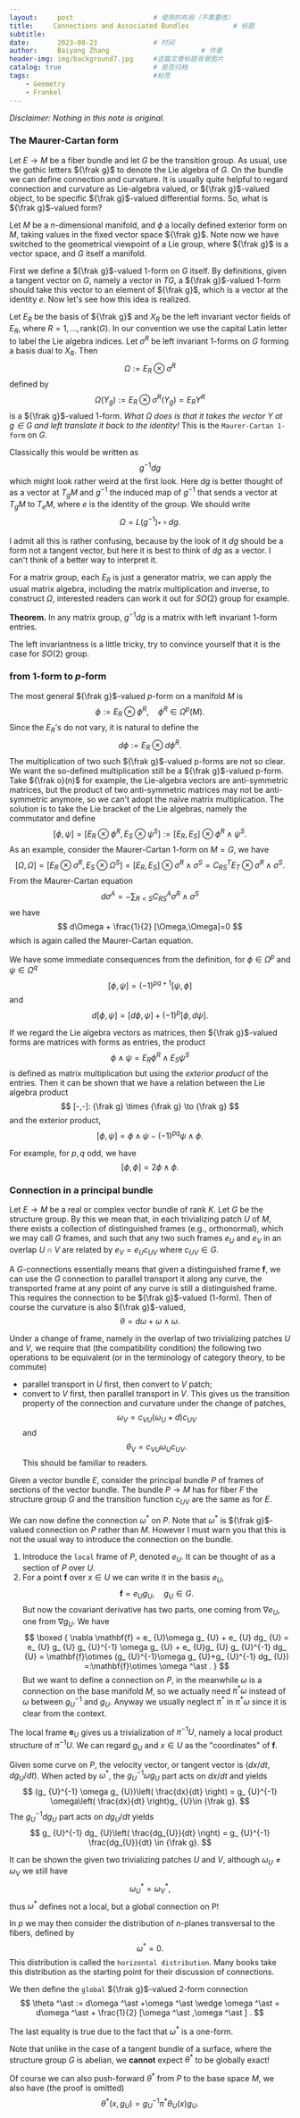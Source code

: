 ```yaml
---
layout:     post   				    # 使用的布局（不需要改）
title:     Connections and Associated Bundles			# 标题 
subtitle:   
date:       2023-08-23				# 时间
author:     Baiyang Zhang 						# 作者
header-img: img/background7.jpg 	#这篇文章标题背景图片
catalog: true 						# 是否归档
tags:								#标签
    - Geometry
    - Frankel
---
```


*Disclaimer: Nothing in this note is original.*

### The Maurer-Cartan form

Let $E\to M$ be a fiber bundle and let $G$ be the transition group. As usual, use the gothic letters ${\frak  g}$ to denote the Lie algebra of $G$. On the bundle we can define connection and curvature. It is usually quite helpful to regard connection and curvature as Lie-algebra valued, or ${\frak g}$-valued object, to be specific ${\frak g}$-valued differential forms. So, what is ${\frak g}$-valued form?

Let $M$ be a $n$-dimensional manifold, and $\phi$ a locally defined exterior form on $M$, taking values in the fixed vector space ${\frak g}$. Note now we have switched to the geometrical viewpoint of a Lie group, where ${\frak g}$ is a vector space, and $G$ itself a manifold.

First we define a ${\frak g}$-valued 1-form on $G$ itself. By definitions, given a tangent vector on $G$, namely a vector in $TG$, a ${\frak g}$-valued 1-form should take this vector to an element of ${\frak g}$, which is a vector at the identity $e$. Now let's see how this idea is realized. 

Let $E_ {R}$ be the basis of ${\frak g}$ and $X_ {R}$ be the left invariant vector fields of $E_ {R}$, where $R=1,\dots,\text{rank}(G)$. In our convention we use the capital Latin letter to label the Lie algebra indices. Let $\sigma^{R}$ be left invariant 1-forms on $G$ forming a basis dual to $X_ {R}$.  Then
$$
\Omega := E_ {R}\otimes \sigma^{R}
$$
defined by 
$$
\Omega(Y_ {g}) := E_ {R} \otimes \sigma^{R}(Y_ {g}) = E_ {R}Y^{R}
$$
is a ${\frak g}$-valued 1-form. *What $\Omega$ does is that it takes the vector $Y$ at $g\in G$ and left translate it back to the identity!* This is the `Maurer-Cartan 1-form` on $G$.

Classically this would be written as 
$$
g^{-1}dg
$$
which might look rather weird at the first look. Here $dg$ is better thought of as a vector at $T_ {g}M$ and $g^{-1}$ the induced map of $g^{-1}$ that sends a vector at $T_ {g}M$ to $T_ {e}M$, where $e$ is the identity of the group. We should write
$$
\Omega = L(g^{-1})_ {\ast }\,\circ\,dg.
$$

I admit all this is rather confusing, because by the look of it $dg$ should be a form not a tangent vector, but here it is best to think of $dg$ as a vector. I can't think of a better way to interpret it.

For a matrix group, each $E_ {R}$ is just a generator matrix, we can apply the usual matrix algebra, including the matrix multiplication and inverse, to construct $\Omega$, interested readers can work it out for $SO(2)$ group for example. 

**Theorem.** In any matrix group, $g^{-1}dg$ is a matrix with left invariant $1$-form entries.

The left invariantness is a little tricky, try to convince yourself that it is the case for $SO(2)$ group.

### from 1-form to $p$-form

The most general ${\frak g}$-valued $p$-form on a manifold $M$ is 
$$
\phi := E_ {R}\otimes \phi^{R},\quad  \phi^{R}\in \Omega^{p}(M).
$$
Since the $E_ {R}$'s do not vary, it is natural to define the 
$$
d\phi := E_ {R}\otimes d\phi^{R}.
$$
The multiplication of two such ${\frak g}$-valued p-forms are not so clear. We want the so-defined multiplication still be a ${\frak g}$-valued p-form. Take ${\frak o}(n)$ for example, the Lie-algebra vectors are anti-symmetric matrices, but the product of two anti-symmetric matrices may not be anti-symmetric anymore, so we can't adopt the naïve matrix multiplication. The solution is to take the Lie bracket of the Lie algebras, namely the commutator and define
$$
[\phi,\psi] = [E_ {R}\otimes \phi^{R},E_ {S}\otimes \psi^{S}] := [E_ {R},E_ {S}]\otimes \phi^{R}\wedge \psi^{S}.
$$
As an example, consider the Maurer-Cartan 1-form on $M=G$, we have
$$
[\Omega,\Omega]=[E_ {R}\otimes \sigma^{R},E_ {S}\otimes \Omega^{S}] = [E_ {R},E_ {S}]\otimes \sigma^{R}\wedge \sigma^{S}=C_ {RS}^{T}E_ {T}\otimes \sigma^{R}\wedge \sigma^{S}.
$$
From the Maurer-Cartan equation
$$
d \sigma^{A} = -\sum_ {R<S} C^{A}_ {RS}\sigma^{R}\wedge \sigma^{S}
$$
we have
$$
d\Omega + \frac{1}{2} [\Omega,\Omega]=0
$$
which is again called the Maurer-Cartan equation.

We have some immediate consequences from the definition, for $\phi \in\Omega^{p}$ and $\psi \in\Omega^{q}$
$$
[\phi,\psi] = (-1)^{pq+1}[\psi,\phi]
$$
and 
$$
d[\phi,\psi] = [d\phi,\psi]+(-1)^{p}[\phi,d\psi].
$$

If we regard the Lie algebra vectors as matrices, then ${\frak g}$-valued forms are matrices with forms as entries, the product
$$
\phi \wedge \psi = E_ {R}\phi^{R} \wedge E_ {S}\psi^{S}
$$
is defined as matrix multiplication but using the *exterior product* of the entries. Then it can be shown that we have a relation between the Lie algebra product 
$$
[-,-]: {\frak g} \times {\frak g} \to {\frak g}
$$
and the exterior product, 
$$
[\phi,\psi] = \phi \wedge \psi - (-1)^{pq}\psi \wedge \phi.
$$

For example, for $p,q$ odd, we have 
$$
[\phi,\phi]=2\phi \wedge \phi.
$$

### Connection in a principal bundle

Let $E\to M$ be a real or complex vector bundle of rank $K$. Let $G$ be the structure group. By this we mean that, in each trivializing patch $U$ of $M$, there exists a collection of distinguished frames (e.g., orthonormal), which we may call $G$ frames, and such that any two such frames $e_ {U}$ and $e_ {V}$ in an overlap $U \cap V$ are related by $e_ {V} = e_ {U} c_ {UV}$ where $c_ {UV}\in G$. 

A $G$-connections essentially means that given a distinguished frame $\mathbf{f}$, we can use the $G$ connection to parallel transport it along any curve, the transported frame at any point of any curve is still a distinguished frame. This requires the connection to be ${\frak g}$-valued (1-form). Then of course the curvature is also ${\frak g}$-valued, 
$$
\theta = d\omega+\omega \wedge \omega.
$$

Under a change of frame, namely in the overlap of two trivializing patches $U$ and $V$, we require that (the compatibility condition) the following two operations to be equivalent (or in the terminology of category theory, to be commute)
- parallel transport in $U$ first, then convert to $V$ patch;
- convert to $V$ first, then parallel transport in $V$.
This gives us the transition property of the connection and curvature under the change of patches,
$$
\omega_ {V} = c_ {VU}(\omega _ {U} + d) c_ {UV}
$$
and 
$$
\theta_ {V}  = c_ {VU}\omega_ {U}c_ {UV}.
$$
This should be familiar to readers.

Given a vector bundle $E$, consider the principal bundle $P$ of frames of sections of the vector bundle. The bundle $P\to M$ has for fiber $F$ the structure group $G$ and the transition function $c_ {UV}$ are the same as for $E$. 

We can now define the connection $\omega^{\ast}$ on $P$. Note that $\omega^{\ast}$ is ${\frak g}$-valued connection on $P$ rather than $M$. However I must warn you that this is not the usual way to introduce the connection on the bundle. 

1. Introduce the `local` frame of $P$, denoted $e_ {U}$. It can be thought of as a section of $P$ over $U$.
2. For a point $\mathbf{f}$ over $x\in U$ we can write it in the basis $e_ {U}$,
$$
\mathbf{f} = e_ {U}g_ {U},\quad  g_ {U}\in G.
$$
But now the covariant derivative has two parts, one coming from $\nabla e_ {U}$, one from $\nabla g_ {U}$. We have 
$$
\boxed { 
\nabla \mathbf{f} = e_ {U}\omega g_ {U} + e_ {U} dg_ {U} = e_ {U} g_ {U} g_ {U}^{-1} \omega g_ {U} + e_ {U}g_ {U} g_ {U}^{-1} dg_ {U} = \mathbf{f}\otimes (g_ {U}^{-1}\omega g_ {U}+g_ {U}^{-1} dg_ {U}) =:\mathbf{f}\otimes \omega ^\ast .
}
$$
But we want to define a connection on $P$, in the meanwhile $\omega$ is a connection on the base manifold $M$, so we actually need $\pi ^\ast\omega$ instead of $\omega$ between $g_ {U}^{-1}$ and $g_ {U}$. Anyway we usually neglect $\pi ^\ast$ in $\pi ^\ast\omega$ since it is clear from the context.

The local frame $\mathbf{e}_ {U}$ gives us a trivialization of $\pi ^{-1}U$, namely a local product structure of $\pi ^{-1}U$. We can regard $g_ {U}$ and $x\in U$ as the "coordinates" of $\mathbf{f}$. 

Given some curve on $P$, the velocity vector, or tangent vector is $(dx / dt, d g_ {U} / dt)$. When acted by $\omega ^\ast$, the $g_ {U}^{-1}\omega g_ {U}$ part acts on $dx / dt$ and yields
$$
(g_ {U}^{-1} \omega g_ {U})\left( \frac{dx}{dt} \right) = g_ {U}^{-1} \omega\left( \frac{dx}{dt} \right)g_ {U}\in {\frak g}.
$$
The $g_ {U}^{-1}dg_ {U}$ part acts on $d g_ {U} / dt$ yields
$$
g_ {U}^{-1} dg_ {U}\left( \frac{dg_{U}}{dt} \right) = g_ {U}^{-1}  \frac{dg_{U}}{dt} \in {\frak g}.
$$

It can be shown the given two trivializing patches $U$ and $V$, although $\omega_ {U}\neq \omega_ {V}$ we still have 
$$
\omega ^\ast _ {U} = \omega ^\ast _ {V},
$$
thus $\omega ^\ast$ defines not a local, but a global connection on P!

In $p$ we may then consider the distribution of $n$-planes transversal to the fibers, defined by 
$$
\omega ^\ast =0.
$$
This distribution is called the `horizontal distribution`. Many books take this distribution as the starting point for their discussion of connections.

We then define the `global` ${\frak g}$-valued $2$-form connection 
$$
\theta ^\ast  := d\omega ^\ast +\omega ^\ast \wedge \omega ^\ast = d\omega ^\ast + \frac{1}{2} [\omega ^\ast ,\omega ^\ast ] .
$$

The last equality is true due to the fact that $\omega ^\ast$ is a one-form.

Note that unlike in the case of a tangent bundle of a surface, where the structure group $G$ is abelian, we **cannot** expect $\theta ^\ast$ to be globally exact!

Of course we can also push-forward $\theta ^\ast$ from $P$ to the base space $M$, we also have (the proof is omitted)
$$
\theta ^\ast (x,g_ {U}) = g_ {U}^{-1} \pi ^\ast \theta_ {U}(x)g_ {U}.
$$